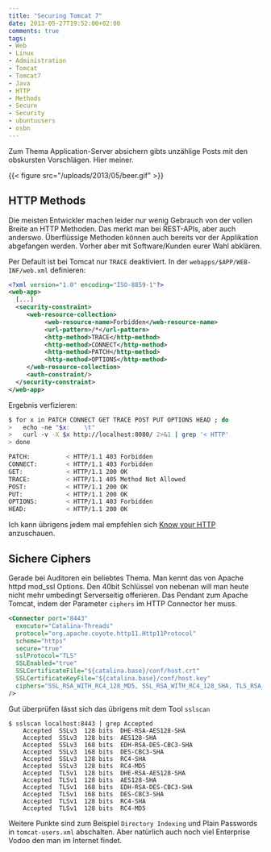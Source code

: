 ```yaml
---
title: "Securing Tomcat 7"
date: 2013-05-27T19:52:00+02:00
comments: true
tags:
- Web
- Linux
- Administration
- Tomcat
- Tomcat7
- Java
- HTTP
- Methods
- Secure
- Security
- ubuntuusers
- osbn
---
```


Zum Thema Application-Server absichern gibts unzählige Posts mit den
obskursten Vorschlägen. Hier meiner.

{{< figure src="/uploads/2013/05/beer.gif" >}}

## HTTP Methods

Die meisten Entwickler machen leider nur wenig Gebrauch von der vollen Breite
an HTTP Methoden. Das merkt man bei REST-APIs, aber auch anderswo. Überflüssige
Methoden können auch bereits vor der Applikation abgefangen werden.
Vorher aber mit Software/Kunden eurer Wahl abklären.

Per Default ist bei Tomcat nur `TRACE` deaktiviert.
In der `webapps/$APP/WEB-INF/web.xml` definieren:

``` xml
<?xml version="1.0" encoding="ISO-8859-1"?>
<web-app>
  [...]
  <security-constraint>
     <web-resource-collection>
          <web-resource-name>Forbidden</web-resource-name>
          <url-pattern>/*</url-pattern>
          <http-method>TRACE</http-method>
          <http-method>CONNECT</http-method>
          <http-method>PATCH</http-method>
          <http-method>OPTIONS</http-method>
     </web-resource-collection>
     <auth-constraint/>
  </security-constraint>
</web-app>
```

Ergebnis verfizieren:

``` bash
$ for x in PATCH CONNECT GET TRACE POST PUT OPTIONS HEAD ; do
>   echo -ne "$x:    \t"
>   curl -v -X $x http://localhost:8080/ 2>&1 | grep '< HTTP'
> done

PATCH:          < HTTP/1.1 403 Forbidden
CONNECT:        < HTTP/1.1 403 Forbidden
GET:            < HTTP/1.1 200 OK
TRACE:          < HTTP/1.1 405 Method Not Allowed
POST:           < HTTP/1.1 200 OK
PUT:            < HTTP/1.1 200 OK
OPTIONS:        < HTTP/1.1 403 Forbidden
HEAD:           < HTTP/1.1 200 OK
```

Ich kann übrigens jedem mal empfehlen sich [Know your HTTP](https://github.com/bigcompany/know-your-http)
anzuschauen.

## Sichere Ciphers

Gerade bei Auditoren ein beliebtes Thema. Man kennt das von Apache httpd mod_ssl Options. Den 40bit Schlüssel von
nebenan will man heute nicht mehr umbedingt Serverseitig offerieren.
Das Pendant zum Apache Tomcat, indem der Parameter `ciphers` im HTTP Connector her muss.

``` xml
<Connector port="8443"
  executor="Catalina-Threads"
  protocol="org.apache.coyote.http11.Http11Protocol"
  scheme="https"
  secure="true"
  sslProtocol="TLS"
  SSLEnabled="true"
  SSLCertificateFile="${catalina.base}/conf/host.crt"
  SSLCertificateKeyFile="${catalina.base}/conf/host.key"
  ciphers="SSL_RSA_WITH_RC4_128_MD5, SSL_RSA_WITH_RC4_128_SHA, TLS_RSA_WITH_AES_128_CBC_SHA, TLS_DHE_RSA_WITH_AES_128_CBC_SHA, TLS_DHE_DSS_WITH_AES_128_CBC_SHA, SSL_RSA_WITH_3DES_EDE_CBC_SHA, SSL_DHE_RSA_WITH_3DES_EDE_CBC_SHA, SSL_DHE_DSS_WITH_3DES_EDE_CBC_SHA"
/>
```

Gut überprüfen lässt sich das übrigens mit dem Tool `sslscan`

```
$ sslscan localhost:8443 | grep Accepted
    Accepted  SSLv3  128 bits  DHE-RSA-AES128-SHA
    Accepted  SSLv3  128 bits  AES128-SHA
    Accepted  SSLv3  168 bits  EDH-RSA-DES-CBC3-SHA
    Accepted  SSLv3  168 bits  DES-CBC3-SHA
    Accepted  SSLv3  128 bits  RC4-SHA
    Accepted  SSLv3  128 bits  RC4-MD5
    Accepted  TLSv1  128 bits  DHE-RSA-AES128-SHA
    Accepted  TLSv1  128 bits  AES128-SHA
    Accepted  TLSv1  168 bits  EDH-RSA-DES-CBC3-SHA
    Accepted  TLSv1  168 bits  DES-CBC3-SHA
    Accepted  TLSv1  128 bits  RC4-SHA
    Accepted  TLSv1  128 bits  RC4-MD5
```

Weitere Punkte sind zum Beispiel `Directory Indexing` und Plain
Passwords in `tomcat-users.xml` abschalten. Aber natürlich auch noch viel
Enterprise Vodoo den man im Internet findet.
